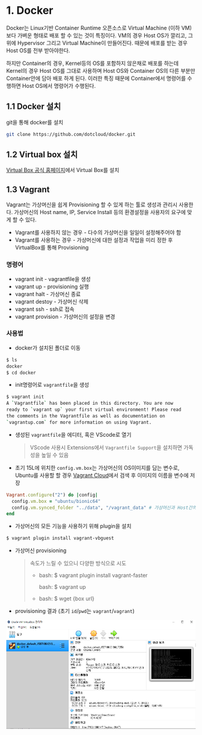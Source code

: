 # 1. Docker

Docker는 Linux기반 Container Runtime 오픈소스로 Virtual Machine (이하 VM)보다 가벼운 형태로 배포 할 수 있는 것이 특징이다. VM의 경우 Host OS가 깔리고, 그 위에 Hypervisor 그리고 Virtual Machine이 만들어진다. 때문에 배포를 받는 경우 Host OS를 전부 받아야한다. 

하지만 Container의 경우, Kernel등의 OS를 포함하지 않은채로 배포를 하는데 Kernel의 경우 Host OS를 그대로 사용하며 Host OS와 Container OS의 다른 부분만 Container안에 담아 배포 하게 된다. 이러한 특징 때문에 Container에서 명령어를 수행하면 Host OS에서 명령어가 수행된다.



## 1.1 Docker 설치

git을 통해 docker를 설치

```bash
git clone https://github.com/dotcloud/docker.git
```



## 1.2 Virtual box 설치

[Virtual Box 공식 홈페이지](https://www.virtualbox.org/)에서 Virtual Box를 설치



## 1.3 Vagrant

Vagrant는 가상머신을 쉽게 Provisioning 할 수 있게 하는 툴로 생성과 관리시 사용한다. 가상머신의 Host name, IP, Service Install 등의 환경설정을 사용자의 요구에 맞게 할 수 있다.

- Vagrant를 사용하지 않는 경우 - 다수의 가상머신을 일일이 설정해주어야 함
- Vagrant를 사용하는 경우 - 가상머신에 대한 설정과 작업을 미리 정한 후 VirtualBox를 통해 Provisioning



### 명령어

- vagrant init - vagrantfile을 생성
- vagrant up - provisioning 실행
- vagrant halt - 가상머신 종료
- vagrant destoy - 가상머신 삭제
- vagrant ssh - ssh로 접속
- vagrant provision - 가상머신의 설정을 변경



### 사용법

- docker가 설치된 폴더로 이동

```bash
$ ls
docker
$ cd docker
```

- init명령어로 `vagrantfile`을 생성

```bash
$ vagrant init
A `Vagrantfile` has been placed in this directory. You are now
ready to `vagrant up` your first virtual environment! Please read
the comments in the Vagrantfile as well as documentation on
`vagrantup.com` for more information on using Vagrant.
```

- 생성된 `vagrantfile`을 에디터, 혹은 VScode로 열기

  > VScode 사용시 Extensions에서 `Vagrantfile Support`을 설치하면 가독성을 높일 수 있음

- 초기 15L에 위치한 `config.vm.box`는 가상머신의 OS이미지를 담는 변수로, Ubuntu를 사용할 할 경우 [Vagrant Cloud](https://app.vagrantup.com/boxes/search)에서 검색 후 이미지의 이름을 변수에 저장

```ruby
Vagrant.configure("2") do |config|
  config.vm.box = "ubuntu/bionic64"
  config.vm.synced_folder "../data", "/vagrant_data" # 가상머신과 Host간의 공유디렉토리 x
end
```

- 가상머신의 모든 기능을 사용하기 위해 plugin을 설치

```bash
$ vagrant plugin install vagrant-vbguest
```

- 가상머신 provisioning

    > 속도가 느릴 수 있으니 다양한 방식으로 시도
    >
    > - bash: $ vagrant plugin install vagrant-faster
    >
    >   bash: $ vagrant up
    >
    > - bash: $ wget {box url}
    
- provisioning 결과 (초기 `id`/`pwd`는 `vagrant`/`vagrant`)

![image-20200417162635230](images/image-20200417162635230.png)


